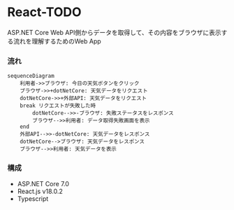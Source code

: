 # React-TODO
ASP.NET Core Web API側からデータを取得して、その内容をブラウザに表示する流れを理解するためのWeb App

### 流れ

```mermaid
sequenceDiagram
    利用者->>ブラウザ: 今日の天気ボタンをクリック
    ブラウザ->>+dotNetCore: 天気データをリクエスト
    dotNetCore->>+外部API: 天気データをリクエスト
    break リクエストが失敗した時
        dotNetCore-->>-ブラウザ: 失敗ステータスをレスポンス
        ブラウザ-->>利用者: データ取得失敗画面を表示
    end
    外部API-->>-dotNetCore: 天気データをレスポンス
    dotNetCore-->ブラウザ: 天気データをレスポンス
    ブラウザ-->>利用者: 天気データを表示
```

### 構成
- ASP.NET Core 7.0
- React.js v18.0.2
- Typescript
